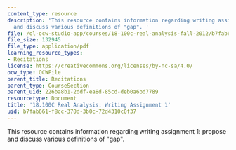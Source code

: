 ```yaml
---
content_type: resource
description: 'This resource contains information regarding writing assignment 1: propose
  and discuss various definitions of "gap". '
file: /ol-ocw-studio-app/courses/18-100c-real-analysis-fall-2012/b7fab661f8cc370d3b0c72d4310c0f37_MIT18_100CF12_Writing_1.pdf
file_size: 132945
file_type: application/pdf
learning_resource_types:
- Recitations
license: https://creativecommons.org/licenses/by-nc-sa/4.0/
ocw_type: OCWFile
parent_title: Recitations
parent_type: CourseSection
parent_uid: 226ba8b1-2ddf-ea8d-85cd-deb0a6bd7789
resourcetype: Document
title: '18.100C Real Analysis: Writing Assignment 1'
uid: b7fab661-f8cc-370d-3b0c-72d4310c0f37
---
```

This resource contains information regarding writing assignment 1: propose and discuss various definitions of "gap". 
